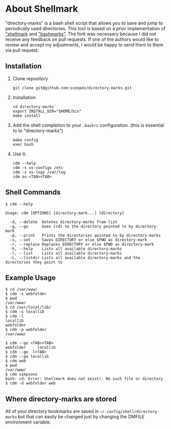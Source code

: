# About Shellmark

"directory-marks" is a bash shell script that allows you to save and jump to periodically used directories.
This tool is based on a prior implementation of ["shellmark](https://github.com/sonjiku/shellmark) and
["bashmarks"](https://github.com/huyng/bashmarks).
The fork was necessary because I did not receive any feedback on pull requests. If one of the authors would
like to review and accept my adjustments, I would be happy to send them to them via pull request.


## Installation

1. Clone repository
   ```
   git clone git@github.com:scoopex/directory-marks.git
   ```
2. Installation
   ```
   cd directory-marks`
   export INSTALL_DIR="$HOME/bin"
   make install
   ```
3. Add the shell completion to your `.bashrc` configuration.
   (this is essential to to "directory-marks")
   ```
   make config
   exec bash
   ```
4. Use it:
   ```
   cdm --help
   cdm -s os-configs /etc
   cdm -s os-logs /var/log
   cdm os-<TAB><TAB>
   ```


## Shell Commands

```
$ cdm --help

Usage: cdm [OPTIONS] [directory-mark...] [directory]

  -d, --delete  Deletes directory-marks from list
  -g, --go      Goes (cd) to the directory pointed to by directory-mark
  -p, --print   Prints the directories pointed to by directory-marks
  -s, --set     Saves DIRECTORY or else $PWD as directory-mark
  -r, --replace Replaces DIRECTORY or else $PWD as directory-mark
  -h, --help    Lists all available directory-marks
  -l, --list    Lists all available directory-marks
  -L, --listdir Lists all available directory-marks and the directories they point to
```

## Example Usage

```
$ cd /var/www/
$ cdm -s webfolder
$ pwd
/var/www/
$ cd /usr/local/lib/
$ cdm -s locallib
$ cdm -l
locallib
webfolder
$ cdm -p webfolder
/var/www/

$ cdm --go <TAB><TAB>
webfolder     locallib
$ cdm --go  l<TAB>
$ cdm --go locallib
$ cdm web
$ pwd
/var/www/
$ cdm simpsons
bash: cd: Error: Shellmark does not exist!: No such file or directory
$ cdm -d webfolder web
```

## Where directory-marks are stored

All of your directory bookmarks are saved in `~/.config/shell/directory-marks`
but that can easily be changed just by changing the DMFILE environment variable.

